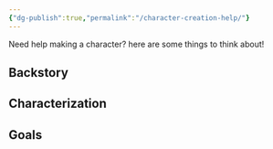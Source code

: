 ```yaml
---
{"dg-publish":true,"permalink":"/character-creation-help/"}
---
```


Need help making a character? here are some things to think about!

## Backstory



## Characterization


## Goals


